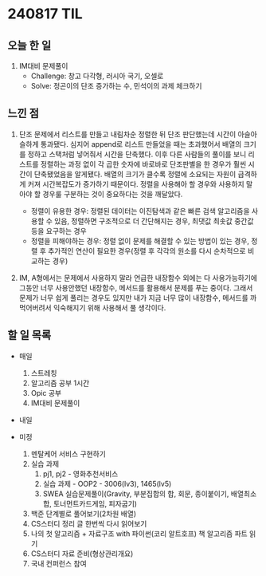 # 240817 TIL

## 오늘 한 일
1. IM대비 문제풀이
    - Challenge: 창고 다각형, 러시아 국기, 오셀로
    - Solve: 정곤이의 단조 증가하는 수, 민석이의 과제 체크하기




## 느낀 점
1. 단조 문제에서 리스트를 만들고 내림차순 정렬한 뒤 단조 판단했는데 시간이 아슬아슬하게 통과됐다. 심지어 append로 리스트 만들었을 때는 초과했어서 배열의 크기를 정하고 스택처럼 넣어줘서 시간을 단축했다. 이후 다른 사람들의 풀이를 보니 리스트를 정렬하는 과정 없이 각 곱한 숫자에 바로바로 단조판별을 한 경우가 훨씬 시간이 단축됐었음을 알게됐다. 배열의 크기가 클수록 정렬에 소요되는 자원이 급격하게 커져 시간복잡도가 증가하기 때문이다. 정렬을 사용해아 할 경우와 사용하지 말아야 할 경우룰 구분하는 것이 중요하다는 것을 깨달았다.
    - 정렬이 유용한 경우: 정렬된 데이터는 이진탐색과 같은 빠른 검색 알고리즘을 사용할 수 있음, 정렬하면 구조적으로 더 간단해지는 경우, 최댓값 최솟값 중간값 등을 요구하는 경우
    - 정렬을 피해야하는 경우: 정렬 없이 문제를 해결할 수 있는 방법이 있는 경우, 정렬 후 추가적인 연산이 필요한 경우(정렬 후 각각의 원소를 다시 순차적으로 비교하는 경우)

2. IM, A형에서는 문제에서 사용하지 말라 언급한 내장함수 외에는 다 사용가능하기에 그동안 너무 사용안했던 내장함수, 메서드를 활용해서 문제를 푸는 중이다. 그래서 문제가 너무 쉽게 풀리는 경우도 있지만 내가 지금 너무 많이 내장함수, 메서드를 까먹어버려서 익숙해지기 위해 사용해서 풀 생각이다.
## 할 일 목록
 - 매일
    1. 스트레칭
    2. 알고리즘 공부 1시간
    3. Opic 공부
    4. IM대비 문제풀이

 - 내일

 - 미정
    1. 멘탈케어 서비스 구현하기
    2. 실습 과제
        1. pj1, pj2 - 영화추천서비스
        2. 실습 과제 - OOP2 - 3006(lv3), 1465(lv5)
        3. SWEA 실습문제풀이(Gravity, 부분집합의 합, 회문, 종이붙이기, 배열최소합, 토너먼트카드게임, 피자굽기)
    3. 백준 단계별로 풀어보기(2차원 배열)
    4. CS스터디 정리 글 한번씩 다시 읽어보기
    5. 나의 첫 알고리즘 + 자료구조 with 파이썬(코리 알트호프) 책 알고리즘 파트 읽기
    6. CS스터디 자료 준비(형상관리개요)
    7. 국내 컨퍼런스 참여